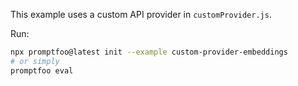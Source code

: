 This example uses a custom API provider in `customProvider.js`.

Run:

```bash
npx promptfoo@latest init --example custom-provider-embeddings
# or simply
promptfoo eval
```
